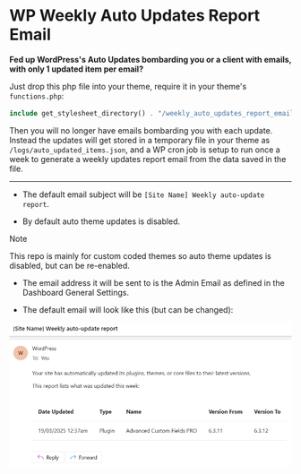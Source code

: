 # WP Weekly Auto Updates Report Email

**Fed up WordPress's Auto Updates bombarding you or a client with emails, with only 1 updated item per email?**

Just drop this php file into your theme, require it in your theme's `functions.php`:

```php
include get_stylesheet_directory() . "/weekly_auto_updates_report_email.php";
```

Then you will no longer have emails bombarding you with each update. Instead the updates will get stored in a temporary file in your theme as `/logs/auto_updated_items.json`, and a WP cron job is setup to run once a week to generate a weekly updates report email from the data saved in the file.

---

- The default email subject will be `[Site Name] Weekly auto-update report`.

- By default auto theme updates is disabled.

>[!NOTE]
> This repo is mainly for custom coded themes so auto theme updates is disabled, but can be re-enabled.

- The email address it will be sent to is the Admin Email as defined in the Dashboard General Settings.

- The default email will look like this (but can be changed):

![Screenshot of the generated email](./images/screenshot_1.png)
